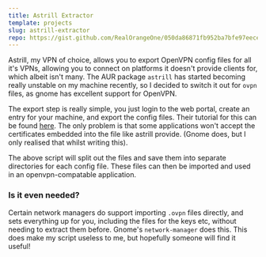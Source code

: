 ```yaml
---
title: Astrill Extractor
template: projects
slug: astrill-extractor
repo: https://gist.github.com/RealOrangeOne/050da86871fb952ba7bfe97eece8555c
---
```


Astrill, my VPN of choice, allows you to export OpenVPN config files for all it's VPNs, allowing you to connect on platforms it doesn't provide clients for, which albeit isn't many. The AUR package `astrill` has started becoming really unstable on my machine recently, so I decided to switch it out for `ovpn` files, as gnome has excellent support for OpenVPN.

The export step is really simple, you just login to the web portal, create an entry for your machine, and export the config files. Their tutorial for this can be found [here](http://wiki.astrill.com/index.php/Astrill_Setup_Manual:How_to_configure_OpenVPN_with_Network_Manager_on_Linux). The only problem is that some applications won't accept the certificates embedded into the file like astrill provide. (Gnome does, but I only realised that whilst writing this). 

<script src="https://gist.github.com/RealOrangeOne/050da86871fb952ba7bfe97eece8555c.js"></script>

The above script will split out the files and save them into separate directories for each config file. These files can then be imported and used in an openvpn-compatable application.

### Is it even needed?
Certain network managers do support importing `.ovpn` files directly, and sets everything up for you, including the files for the keys etc, without needing to extract them before. Gnome's `network-manager` does this. This does make my script useless to me, but hopefully someone will find it useful!
